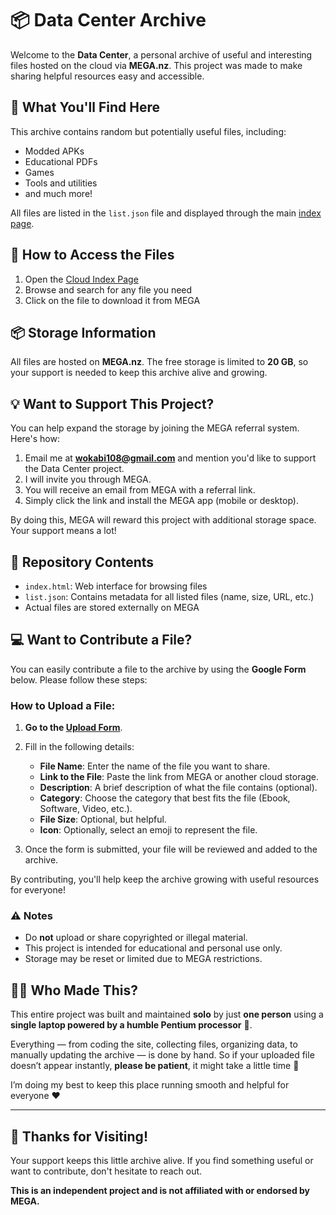 # 📦 Data Center Archive

Welcome to the **Data Center**, a personal archive of useful and interesting files hosted on the cloud via **MEGA.nz**. This project was made to make sharing helpful resources easy and accessible.

## 📁 What You'll Find Here
This archive contains random but potentially useful files, including:
- Modded APKs
- Educational PDFs
- Games
- Tools and utilities
- and much more!

All files are listed in the `list.json` file and displayed through the main [index page](https://dacent.vercel.app/).

## 🔗 How to Access the Files
1. Open the [Cloud Index Page](https://dacent.vercel.app/)
2. Browse and search for any file you need
3. Click on the file to download it from MEGA

## 📦 Storage Information
All files are hosted on **MEGA.nz**. The free storage is limited to **20 GB**, so your support is needed to keep this archive alive and growing.

## 💡 Want to Support This Project?
You can help expand the storage by joining the MEGA referral system. Here's how:

1. Email me at **wokabi108@gmail.com** and mention you'd like to support the Data Center project.
2. I will invite you through MEGA.
3. You will receive an email from MEGA with a referral link.
4. Simply click the link and install the MEGA app (mobile or desktop).

By doing this, MEGA will reward this project with additional storage space. Your support means a lot!

## 📂 Repository Contents
- `index.html`: Web interface for browsing files
- `list.json`: Contains metadata for all listed files (name, size, URL, etc.)
- Actual files are stored externally on MEGA

## 💻 **Want to Contribute a File?**
You can easily contribute a file to the archive by using the **Google Form** below. Please follow these steps:

### How to Upload a File:
1. **Go to the [Upload Form](https://forms.gle/aaLdQi5bVCHnV5Re8)**.
2. Fill in the following details:
   - **File Name**: Enter the name of the file you want to share.
   - **Link to the File**: Paste the link from MEGA or another cloud storage.
   - **Description**: A brief description of what the file contains (optional).
   - **Category**: Choose the category that best fits the file (Ebook, Software, Video, etc.).
   - **File Size**: Optional, but helpful.
   - **Icon**: Optionally, select an emoji to represent the file.

3. Once the form is submitted, your file will be reviewed and added to the archive.

By contributing, you'll help keep the archive growing with useful resources for everyone!

### ⚠️ Notes
- Do **not** upload or share copyrighted or illegal material.
- This project is intended for educational and personal use only.
- Storage may be reset or limited due to MEGA restrictions.

## 👨‍💻 Who Made This?

This entire project was built and maintained **solo** by just **one person** using a **single laptop powered by a humble Pentium processor** 🥲.  

Everything — from coding the site, collecting files, organizing data, to manually updating the archive — is done by hand. So if your uploaded file doesn’t appear instantly, **please be patient**, it might take a little time 🙏

I’m doing my best to keep this place running smooth and helpful for everyone ❤️

---

## 🙌 Thanks for Visiting!
Your support keeps this little archive alive. If you find something useful or want to contribute, don't hesitate to reach out.

**This is an independent project and is not affiliated with or endorsed by MEGA.**
